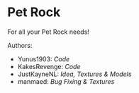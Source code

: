Pet Rock
====================
For all your Pet Rock needs!

Authors: 
- Yunus1903:  *Code*
- KakesRevenge: *Code*
- JustKayneNL:  *Idea, Textures & Models*
- manmaed:  *Bug Fixing & Textures*
